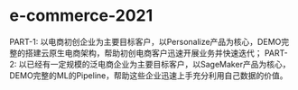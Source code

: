 # e-commerce-2021
PART-1: 以电商初创企业为主要目标客户，以Personalize产品为核心，DEMO完整的搭建云原生电商架构，帮助初创电商客户迅速开展业务并快速迭代；
PART-2: 以已经有一定规模的泛电商企业为主要目标客户，以SageMaker产品为核心，DEMO完整的ML的Pipeline，帮助这些企业迅速上手充分利用自己数据的价值。
